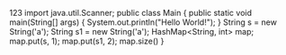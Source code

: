 123
import java.util.Scanner;
public class Main {
public static void main(String[] args) {
System.out.println("Hello World!");
}
String s = new String('a');
String s1 = new String('a');
HashMap<String, int> map;
map.put(s, 1);
map.put(s1, 2);
map.size()
}